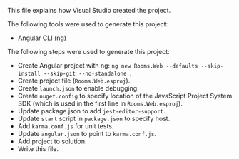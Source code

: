 This file explains how Visual Studio created the project.

The following tools were used to generate this project:
- Angular CLI (ng)

The following steps were used to generate this project:
- Create Angular project with ng: `ng new Rooms.Web --defaults --skip-install --skip-git --no-standalone `.
- Create project file (`Rooms.Web.esproj`).
- Create `launch.json` to enable debugging.
- Create `nuget.config` to specify location of the JavaScript Project System SDK (which is used in the first line in `Rooms.Web.esproj`).
- Update package.json to add `jest-editor-support`.
- Update `start` script in `package.json` to specify host.
- Add `karma.conf.js` for unit tests.
- Update `angular.json` to point to `karma.conf.js`.
- Add project to solution.
- Write this file.
